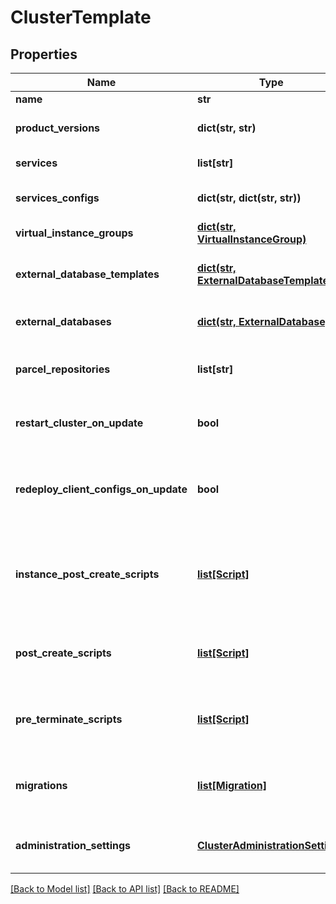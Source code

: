 # ClusterTemplate

## Properties
Name | Type | Description | Notes
------------ | ------------- | ------------- | -------------
**name** | **str** | Cluster name | 
**product_versions** | **dict(str, str)** | Versions for cluster components | [optional] 
**services** | **list[str]** | Cluster services | [optional] 
**services_configs** | **dict(str, dict(str, str))** | Cluster services configurations | [optional] 
**virtual_instance_groups** | [**dict(str, VirtualInstanceGroup)**](VirtualInstanceGroup.md) | List of virtual instances | 
**external_database_templates** | [**dict(str, ExternalDatabaseTemplate)**](ExternalDatabaseTemplate.md) | Optional external database templates | [optional] 
**external_databases** | [**dict(str, ExternalDatabase)**](ExternalDatabase.md) | Optional external databases | [optional] 
**parcel_repositories** | **list[str]** | Optional set of cluster parcel repositories | [optional] 
**restart_cluster_on_update** | **bool** | Whether to restart the cluster on cluster update | [optional] 
**redeploy_client_configs_on_update** | **bool** | Whether to redeploy client configuration on cluster update | [optional] 
**instance_post_create_scripts** | [**list[Script]**](Script.md) | A list of scripts to be run after cluster creation on all cluster instances | [optional] 
**post_create_scripts** | [**list[Script]**](Script.md) | A list of scripts to be run after cluster creation | [optional] 
**pre_terminate_scripts** | [**list[Script]**](Script.md) | A list of scripts to be run before cluster termination | [optional] 
**migrations** | [**list[Migration]**](Migration.md) | A description of current manual migrations (read only) | [optional] 
**administration_settings** | [**ClusterAdministrationSettings**](ClusterAdministrationSettings.md) | Optional cluster administration settings | [optional] 

[[Back to Model list]](../README.md#documentation-for-models) [[Back to API list]](../README.md#documentation-for-api-endpoints) [[Back to README]](../README.md)


